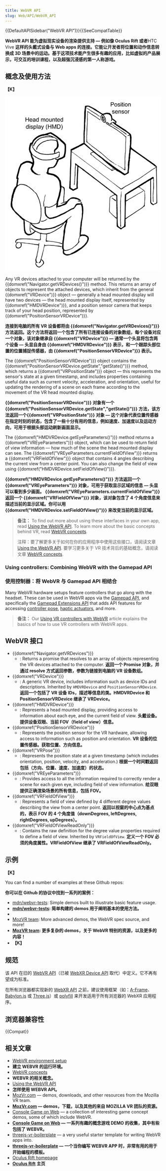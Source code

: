 ```yaml
---
title: WebVR API
slug: Web/API/WebVR_API
---
```


{{DefaultAPISidebar("WebVR API")}}{{SeeCompatTable}}

**WebVR API 能为虚拟现实设备的渲染提供支持 — 例如像 Oculus Rift 或者**HTC Vive **这样的头戴式设备与 Web apps 的连接。它能让开发者将位置和动作信息转换成 3D 场景中的运动。基于这项技术能产生很多有趣的应用，比如虚拟的产品展示，可交互的培训课程，以及超强沉浸感的第一人称游戏。**

## 概念及使用方法

**【K】**

![Sketch of a person in a chair with wearing goggles labelled "Head mounted display (HMD)" facing a monitor with a webcam labelled "Position sensor"](hw-setup.png)

Any VR devices attached to your computer will be returned by the {{domxref("Navigator.getVRDevices()")}} method. This returns an array of objects to represent the attached devices, which inherit from the general {{domxref("VRDevice")}} object — generally a head mounted display will have two devices — the head mounted display itself, represented by {{domxref("HMDVRDevice")}}, and a position sensor camera that keeps track of your head position, represented by {{domxref("PositionSensorVRDevice")}}.

**连接到电脑的所有 VR 设备都将由 {{domxref("Navigator.getVRDevices()")}} 方法返回。这个方法将返回一个包含了所有已连接设备的对象数组，每个设备对应一个对象，该对象继承自 {{domxref("VRDevice")}} — 通常一个头显将包含两个设备 — 头显自身由 {{domxref("HMDVRDevice")}} 表示，和一个跟踪头部位置的位置捕捉传感器，由 {{domxref("PositionSensorVRDevice")}} 表示。**

The {{domxref("PositionSensorVRDevice")}} object contains the {{domxref("PositionSensorVRDevice.getState","getState()")}} method, which returns a {{domxref("VRPositionState")}} object — this represents the sensor's state at a given timestamp, and includes properties containing useful data such as current velocity, acceleration, and orientation, useful for updating the rendering of a scene on each frame according to the movement of the VR head mounted display.

**{{domxref("PositionSensorVRDevice")}} 对象有一个 {{domxref("PositionSensorVRDevice.getState","getState()")}} 方法，该方法返回一个{{domxref("VRPositionState")}} 对象 — 这个对象代表位置传感器在指定时刻的状态，包含了一些十分有用的信息，例如速度、加速度以及运动方向，可用于根据头部运动刷新画面显示。**

The {{domxref("HMDVRDevice.getEyeParameters()")}} method returns a {{domxref("VREyeParameters")}} object, which can be used to return field of view information — how much of the scene the head mounted display can see. The {{domxref("VREyeParameters.currentFieldOfView")}} returns a {{domxref("VRFieldOfView")}} object that contains 4 angles describing the current view from a center point. You can also change the field of view using {{domxref("HMDVRDevice.setFieldOfView()")}}.

**{{domxref("HMDVRDevice.getEyeParameters()")}} 方法返回一个 {{domxref("VREyeParameters")}} 对象，可用于获取显示区域的信息 — 头显可以看到多少画面。 {{domxref("VREyeParameters.currentFieldOfView")}} 返回一个 {{domxref("VRFieldOfView")}} 对象，该对象包含了 4 个角度信息来描述当前的显示区域。你可以用 {{domxref("HMDVRDevice.setFieldOfView()")}} 来改变当前的显示区域。**

> **备注：** To find out more about using these interfaces in your own app, read [Using the WebVR API](/zh-CN/docs/Web/API/WebVR_API/Using_the_WebVR_API). To learn more about the basic concepts behind VR, read [WebVR concepts](/zh-CN/docs/Web/API/WebVR_API/WebVR_concepts).
>
> 注释：要了解更多关于如何在你的应用程序中使用这些接口，请阅读文章[Using the WebVR API](/zh-CN/docs/Web/API/WebVR_API/Using_the_WebVR_API). 要学习更多关于 VR 技术背后的基础概念，请阅读文章 [WebVR concepts](/zh-CN/docs/Web/API/WebVR_API/WebVR_concepts).

### Using controllers: Combining WebVR with the Gamepad API

### 使用控制器：将 WebVR 与 Gamepad API 相结合

Many WebVR hardware setups feature controllers that go along with the headset. These can be used in WebVR apps via the [Gamepad API](/zh-CN/docs/Web/API/Gamepad_API), and specifically the [Gamepad Extensions API](/zh-CN/docs/Web/API/Gamepad_API#Experimental_Gamepad_extensions) that adds API features for accessing [controller pose](/zh-CN/docs/Web/API/GamepadPose), [haptic actuators](/zh-CN/docs/Web/API/GamepadHapticActuator), and more.

> **备注：** Our [Using VR controllers with WebVR](/zh-CN/docs/Web/API/WebVR_API/Using_VR_controllers_with_WebVR) article explains the basics of how to use VR controllers with WebVR apps.

## WebVR 接口

- {{domxref("Navigator.getVRDevices")}}
  - : Returns a promise that resolves to an array of objects representing the VR devices attached to the computer.
    **返回一个 Promise 对象，并通过 resolve 方式返回参数，参数为链接到电脑的 VR 设备数组。**
- {{domxref("VRDevice")}}
  - : A generic VR device, includes information such as device IDs and descriptions. Inherited by `HMDVRDevice` and `PositionSensorVRDevice`.
    **返回一个包括了 VR 设备 IDs，描述等信息的类。HMDVRDevice 和 PositionSensorVRDevice 继承了 VRDevice。**
- {{domxref("HMDVRDevice")}}
  - : Represents a head mounted display, providing access to information about each eye, and the current field of view.
    **头戴设备。提供设备双眼、当前 FOV（field of view）信息。**
- {{domxref("PositionSensorVRDevice")}}
  - : Represents the position sensor for the VR hardware, allowing access to information such as position and orientation.
    **VR 设备的位置传感器。获取位置、方向信息。**
- {{domxref("VRPose")}}
  - : Represents the position state at a given timestamp (which includes orientation, position, velocity, and acceleration.)
    **根据一个时间戳返回包括（方向、位置、速度、加速度）的状态。**
- {{domxref("VREyeParameters")}}
  - : Provides access to all the information required to correctly render a scene for each given eye, including field of view information.
    **给双眼提供正确渲染场景的所有信息，包括 FOV。**
- {{domxref("VRFieldOfView")}}
  - : Represents a field of view defined by 4 different degree values describing the view from a center point.
    **返回以视窗的中心点为基点的，表示 FOV 的 4 个角度值（downDegrees, leftDegrees, rightDegrees, upDegrees）。**
- {{domxref("VRFieldOfViewReadOnly")}}
  - : Contains the raw definition for the degree value properties required to define a field of view. Inherited by `VRFieldOfView`.
    **定义一个 FOV 必须的角度属性。VRFieldOfView 继承了 VRFieldOfViewReadOnly。**

## 示例

**【K】**

You can find a number of examples at these Github repos:

**你可以在 Github 的协议中找到一系列的案例：**

- [mdn/webvr-tests](https://github.com/mdn/webvr-tests): Simple demos built to illiustrate basic feature usage.
- **[mdn/webvr-tests](https://github.com/mdn/webvr-tests): 简单构建的 demos 用于阐明基本的使用方法。**
-
- [MozVR team](https://github.com/MozVR/): More advanced demos, the WebVR spec source, and more!
- **[MozVR team](https://github.com/MozVR/): 更多复杂的 demos，关于 WebVR 特别的资源，以及更多的内容！**
- **【K】**

## 规范

该 API 在旧的 [WebVR API](https://immersive-web.github.io/webvr/spec/1.1/)（已被 [WebXR Device API](https://immersive-web.github.io/webxr/) 取代）中定义。它不再有望成为标准。

在所有浏览器都实现新的 [WebXR API](/zh-CN/docs/Web/API/WebXR_Device_API/Fundamentals) 之前，建议使用框架（如：[A-Frame](https://aframe.io/)、[Babylon.js](https://www.babylonjs.com/) 或 [Three.js](https://threejs.org/)）或 [polyfill](https://github.com/immersive-web/webxr-polyfill) 来开发适用于所有浏览器的 WebXR 应用程序。

## 浏览器兼容性

{{Compat}}

## 相关文章

- [WebVR environment setup](/zh-CN/docs/Web/API/WebVR_API/WebVR_environment_setup)
- **建立 WEBVR 的运行环境。**
- [WebVR concepts](/zh-CN/docs/Web/API/WebVR_API/WebVR_concepts)
- **WEBVR 的相关概念。**
- [Using the WebVR API](/zh-CN/docs/Web/API/WebVR_API/Using_the_WebVR_API)
- **怎样使用 WEBVR API。**
- [MozVr.com](http://mozvr.com/) — demos, downloads, and other resources from the Mozilla VR team.
- **[MozVr.com](http://mozvr.com/) — demos，下载，以及其他的来自 MOZILLA VR 团队的资源。**
- [Console Game on Web](http://dsmu.me/ConsoleGameOnWeb/) — a collection of interesting game concept demos, some of which include WebVR.
- **[Console Game on Web](http://dsmu.me/ConsoleGameOnWeb/) — 一系列有趣的概念游戏 DEMO 的收集，其中有些包括了 WEBVR。**
- [threejs-vr-boilerplate](https://github.com/MozVR/vr-web-examples/tree/master/threejs-vr-boilerplate) — a very useful starter template for writing WebVR apps into.
- **[threejs-vr-boilerplate](https://github.com/MozVR/vr-web-examples/tree/master/threejs-vr-boilerplate) — 一个当你编写 WEBVR APP 时，非常有用的用于开始编程的模板。**
- [Oculus Rift homepage](https://developer.oculus.com/)
- **[Oculus Rift](https://developer.oculus.com/) 主页**
